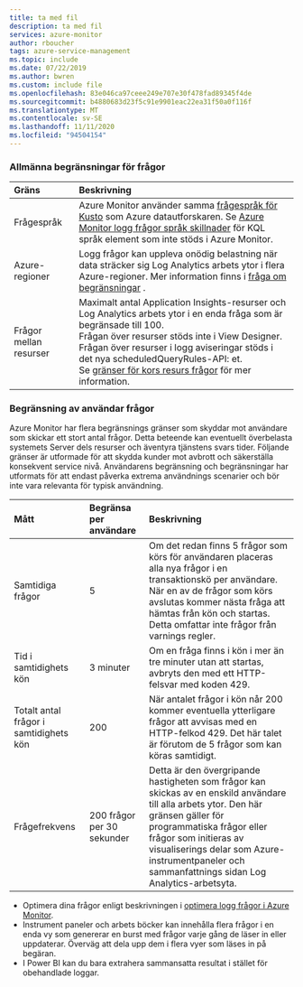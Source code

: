 ```yaml
---
title: ta med fil
description: ta med fil
services: azure-monitor
author: rboucher
tags: azure-service-management
ms.topic: include
ms.date: 07/22/2019
ms.author: bwren
ms.custom: include file
ms.openlocfilehash: 83e046ca97ceee249e707e30f478fad89345f4de
ms.sourcegitcommit: b4880683d23f5c91e9901eac22ea31f50a0f116f
ms.translationtype: MT
ms.contentlocale: sv-SE
ms.lasthandoff: 11/11/2020
ms.locfileid: "94504154"
---
```

### <a name="general-query-limits"></a>Allmänna begränsningar för frågor

| Gräns | Beskrivning |
|:---|:---|
| Frågespråk | Azure Monitor använder samma [frågespråk för Kusto](/azure/kusto/query/) som Azure datautforskaren. Se [Azure Monitor logg frågor språk skillnader](../articles/azure-monitor/log-query/data-explorer-difference.md) för KQL språk element som inte stöds i Azure Monitor. |
| Azure-regioner | Logg frågor kan uppleva onödig belastning när data sträcker sig Log Analytics arbets ytor i flera Azure-regioner. Mer information finns i [fråga om begränsningar](../articles/azure-monitor/log-query/scope.md#query-scope-limits) . |
| Frågor mellan resurser | Maximalt antal Application Insights-resurser och Log Analytics arbets ytor i en enda fråga som är begränsade till 100.<br>Frågan över resurser stöds inte i View Designer.<br>Frågan över resurser i logg aviseringar stöds i det nya scheduledQueryRules-API: et.<br>Se [gränser för kors resurs frågor](../articles/azure-monitor/log-query/cross-workspace-query.md#cross-resource-query-limits) för mer information. |

### <a name="user-query-throttling"></a>Begränsning av användar frågor
Azure Monitor har flera begränsnings gränser som skyddar mot användare som skickar ett stort antal frågor. Detta beteende kan eventuellt överbelasta systemets Server dels resurser och äventyra tjänstens svars tider. Följande gränser är utformade för att skydda kunder mot avbrott och säkerställa konsekvent service nivå. Användarens begränsning och begränsningar har utformats för att endast påverka extrema användnings scenarier och bör inte vara relevanta för typisk användning.


| Mått | Begränsa per användare | Beskrivning |
|:---|:---|:---|
| Samtidiga frågor | 5 | Om det redan finns 5 frågor som körs för användaren placeras alla nya frågor i en transaktionskö per användare. När en av de frågor som körs avslutas kommer nästa fråga att hämtas från kön och startas. Detta omfattar inte frågor från varnings regler.
| Tid i samtidighets kön | 3 minuter | Om en fråga finns i kön i mer än tre minuter utan att startas, avbryts den med ett HTTP-felsvar med koden 429. |
| Totalt antal frågor i samtidighets kön | 200 | När antalet frågor i kön når 200 kommer eventuella ytterligare frågor att avvisas med en HTTP-felkod 429. Det här talet är förutom de 5 frågor som kan köras samtidigt. |
| Frågefrekvens | 200 frågor per 30 sekunder | Detta är den övergripande hastigheten som frågor kan skickas av en enskild användare till alla arbets ytor.  Den här gränsen gäller för programmatiska frågor eller frågor som initieras av visualiserings delar som Azure-instrumentpaneler och sammanfattnings sidan Log Analytics-arbetsyta. |

- Optimera dina frågor enligt beskrivningen i [optimera logg frågor i Azure Monitor](../articles/azure-monitor/log-query/query-optimization.md).
- Instrument paneler och arbets böcker kan innehålla flera frågor i en enda vy som genererar en burst med frågor varje gång de läser in eller uppdaterar. Överväg att dela upp dem i flera vyer som läses in på begäran. 
- I Power BI kan du bara extrahera sammansatta resultat i stället för obehandlade loggar.
